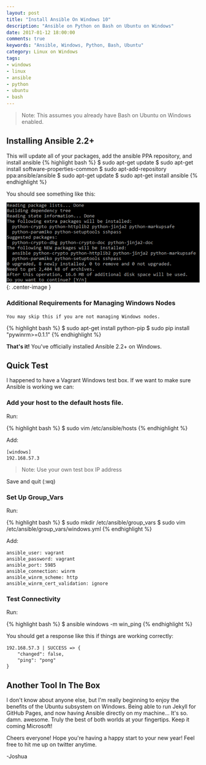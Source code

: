 ```yaml
---
layout: post
title: "Install Ansible On Windows 10"
description: "Ansible on Python on Bash on Ubuntu on Windows"
date: 2017-01-12 18:00:00
comments: true
keywords: "Ansible, Windows, Python, Bash, Ubuntu"
category: Linux on Windows
tags:
- windows
- linux
- ansible
- python
- ubuntu
- bash
---
```


> Note: This assumes you already have Bash on Ubuntu on Windows enabled.

## Installing Ansible 2.2+
This will update all of your packages, add the ansible PPA repository, and install ansible
{% highlight bash %}
$ sudo apt-get update
$ sudo apt-get install software-properties-common
$ sudo apt-add-repository ppa:ansible/ansible
$ sudo apt-get update
$ sudo apt-get install ansible
{% endhighlight %}

You should see something like this:

![Apt-Get Install Ansible](/assets/images/ansible_windows/apt-install-ansible.png){: .center-image }

### Additional Requirements for Managing Windows Nodes
    You may skip this if you are not managing Windows nodes.

{% highlight bash %}
$ sudo apt-get install python-pip
$ sudo pip install "pywinrm>=0.1.1"
{% endhighlight %}

**That's it!**
You've officially installed Ansible 2.2+ on Windows. 

## Quick Test
I happened to have a Vagrant Windows test box. If we want to make sure Ansible is working we can:

### Add your host to the default hosts file. 

Run:

{% highlight bash %}
$ sudo vim /etc/ansible/hosts
{% endhighlight %}

Add:

    [windows]
    192.168.57.3

> Note: Use your own test box IP address

Save and quit (:wq)

### Set Up Group_Vars

Run:

{% highlight bash %}
$ sudo mkdir /etc/ansible/group_vars
$ sudo vim /etc/ansible/group_vars/windows.yml
{% endhighlight %}

Add:
    
    ansible_user: vagrant
    ansible_password: vagrant
    ansible_port: 5985
    ansible_connection: winrm
    ansible_winrm_scheme: http
    ansible_winrm_cert_validation: ignore

### Test Connectivity

Run:

{% highlight bash %}
$ ansible windows -m win_ping
{% endhighlight %}

You should get a response like this if things are working correctly:

    192.168.57.3 | SUCCESS => {
        "changed": false,
        "ping": "pong"
    }

## Another Tool In The Box

I don't know about anyone else, but I'm really beginning to enjoy the benefits of the Ubuntu subsystem on Windows.
Being able to run Jekyll for GitHub Pages, and now having Ansible directly on my machine... It's so. damn. awesome.
Truly the best of both worlds at your fingertips. Keep it coming Microsoft!

Cheers everyone! Hope you're having a happy start to your new year! Feel free to hit me up on twitter anytime.

-Joshua